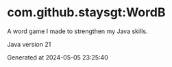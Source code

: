 # com.github.staysgt:WordB

A word game I made to strengthen my Java skills.

Java version 21

Generated at 2024-05-05 23:25:40
